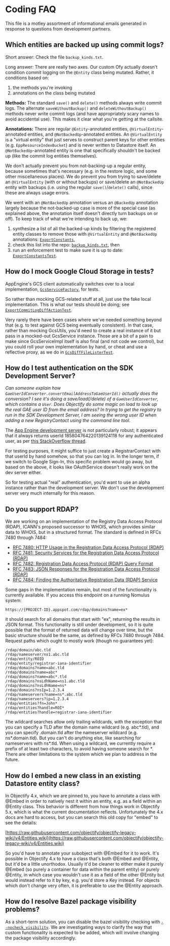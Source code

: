 # Coding FAQ

This file is a motley assortment of informational emails generated in response
to questions from development partners.

## Which entities are backed up using commit logs?

Short answer: Check the file `backup_kinds.txt`.

Long answer: There are really two axes. Our custom Ofy actually doesn't
condition commit logging on the `@Entity` class being mutated. Rather, it
conditions based on:

1.  the methods you're invoking
1.  annotations on the class being mutated

**Methods:** The standard `save()` and `delete()` methods always write commit
logs. The alternate `saveWithoutBackup()` and `deleteWithoutBackup()` methods
never write commit logs (and have appropriately scary names to avoid accidental
use). This makes it clear what you're getting at the callsite.

**Annotations:** There are regular `@Entity`-annotated entities,
`@VirtualEntity`-annotated entities, and `@NotBackedUp`-annotated entities. An
`@VirtualEntity` is a "virtual entity" that just serves to construct parent keys
for other entities (e.g. `EppResourceIndexBucket`) and is never written to
Datastore itself. An `@NotBackedUp`-annotated entity is one that specifically
shouldn't be backed up (like the commit log entities themselves).

We don't actually prevent you from not-backing-up a regular entity, because
sometimes that's necessary (e.g. in the restore logic, and some other
miscellaneous places). We do prevent you from trying to save/delete an
`@VirtualEntity` (with or without backups) or save/delete an `@NotBackedUp`
entity with backups (i.e. using the regular `save()`/`delete()` calls), since
these are always usage errors.

We went with an `@NotBackedUp` annotation versus an `@BackedUp` annotation
largely because the not-backed-up case is more of the special case (as explained
above, the annotation itself doesn't directly turn backups on or off). To keep
track of what we're intending to back up, we:

1.  synthesize a list of all the backed-up kinds by filtering the registered
    entity classes to remove those with `@VirtualEntity` and `@NotBackedUp`
    annotations:
    [`ExportConstants`](https://github.com/google/nomulus/blob/master/java/google/registry/export/ExportConstants.java#L82),
1.  check this list into the repo:
    [`backup_kinds.txt`](https://github.com/google/nomulus/blob/master/javatests/google/registry/export/backup_kinds.txt), then
1.  run an enforcement test to make sure it is up to date:
    [`ExportConstantsTest`](https://github.com/google/nomulus/blob/master/javatests/google/registry/export/ExportConstantsTest.java#L55).

## How do I mock Google Cloud Storage in tests?

AppEngine's GCS client automatically switches over to a local implementation,
[`GcsServiceFactory`](https://github.com/GoogleCloudPlatform/appengine-gcs-client/blob/master/java/src/main/java/com/google/appengine/tools/cloudstorage/GcsServiceFactory.java#L61),
for tests.

So rather than mocking GCS-related stuff at all, just use the fake local
implementation. This is what our tests should be doing; see
[`ExportCommitLogDiffActionTest`](https://github.com/google/nomulus/blob/master/javatests/google/registry/backup/ExportCommitLogDiffActionTest.java#L70).

Very rarely there have been cases where we've needed something beyond that (e.g.
to test against GCS being eventually consistent). In that case, rather than
mocking GcsUtils, you'd need to create a real instance of it but pass in a
mocked-out GcsService instance. Those are a bit of a pain to make since
GcsServiceImpl itself is also final (and not code we control), but you could
roll your own implementation by hand, or cheat and use a reflective proxy, as we
do in
[`GcsDiffFileListerTest`](https://github.com/google/domain-registry/blob/master/javatests/google/registry/backup/GcsDiffFileListerTest.java#L112).

## How do I test authentication on the SDK Development Server?

*Can someone explain how `GaeUserIdConverter.convertEmailAddressToGaeUserId()`
actually does the conversion? I see it's doing a save/load(/delete) of a
`GaeUserIdConverter`, which contains a `User`. Does Objectify do some magic on
load to look up the real GAE user ID from the email address? In trying to get
the registry to run in the SDK Development Server, I am seeing the wrong user ID
when adding a new RegistryContact using the command line tool.*

The [App Engine development
server](https://cloud.google.com/appengine/docs/python/tools/using-local-server)
is not particularly robust; it appears that it always returns userId
185804764220139124118 for any authenticated user, as per [this StackOverflow
thread](http://stackoverflow.com/questions/30524328/what-user-is-provided-by-app-engine-devserver).

For testing purposes, it might suffice to just create a RegistrarContact with
that userId by hand somehow, so that you can log in. In the longer term, if we
switch to Google Sign-In, this specific problem would go away, but based on the
above, it looks like OAuthService doesn't really work on the dev server either.

So for testing actual "real" authentication, you'd want to use an alpha instance
rather than the development server. We don't use the development server very
much internally for this reason.

## Do you support RDAP?

We are working on an implementation of the Registry Data Access Protocol (RDAP),
ICANN's proposed successor to WHOIS, which provides similar data to WHOIS, but
in a structured format. The standard is defined in RFCs 7480 through 7484:

*   [RFC 7480: HTTP Usage in the Registration Data Access Protocol
    (RDAP)](https://tools.ietf.org/html/rfc7480)
*   [RFC 7481: Security Services for the Registration Data Access Protocol
    (RDAP)](https://tools.ietf.org/html/rfc7481)
*   [RFC 7482: Registration Data Access Protocol (RDAP) Query
    Format](https://tools.ietf.org/html/rfc7482)
*   [RFC 7483: JSON Responses for the Registration Data Access Protocol
    (RDAP)](https://tools.ietf.org/html/rfc7483)
*   [RFC 7484: Finding the Authoritative Registration Data (RDAP)
    Service](https://tools.ietf.org/html/rfc7484)

Some gaps in the implementation remain, but most of the functionality is
currently available. If you access this endpoint on a running Nomulus system:

`https://{PROJECT-ID}.appspot.com/rdap/domains?name=ex*`

it should search for all domains that start with "ex", returning the results in
JSON format. This functionality is still under development, so it is quite
possible that the format of returned data will change over time, but the basic
structure should be the same, as defined by RFCs 7480 through 7484. Request
paths which ought to mostly work (though no guarantees yet):

```
/rdap/domain/abc.tld
/rdap/nameserver/ns1.abc.tld
/rdap/entity/ROID
/rdap/entity/registrar-iana-identifier
/rdap/domains?name=abc.tld
/rdap/domains?name=abc*
/rdap/domains?name=abc*.tld
/rdap/domains?nsLdhName=ns1.abc.tld
/rdap/domains?nsLdhName=ns*
/rdap/domains?nsIp=1.2.3.4
/rdap/nameservers?name=ns*.abc.tld
/rdap/nameservers?ip=1.2.3.4
/rdap/entities?fn=John*
/rdap/entities?handle=ROI*
/rdap/entities?handle=registrar-iana-identifier
```

The wildcard searches allow only trailing wildcards, with the exception that you
can specify a TLD after the domain name wildcard (e.g. abc*.tld), and you can
specify .domain.tld after the nameserver wildcard (e.g. ns*.domain.tld). But you
can't do anything else, like searching for nameservers with ns*.tld. When using
a wildcard, we currently require a prefix of at least two characters, to avoid
having someone search for *. There are other limitations to the system which we
plan to address in the future.

## How do I embed a new class in an existing Datastore entity class?

In Objectify 4.x, which we are pinned to, you have to annotate a class with
@Embed in order to natively nest it within an entity, e.g. as a field within an
@Entity class. This behavior is different from how things work in Objectify 5.x,
which is what the current documentation reflects. Unfortunately the 4.x docs are
hard to access, but you can search this old copy for "embed" to see the details:

[https://raw.githubusercontent.com/objectify/objectify-legacy-wiki/v4/Entities.wiki](https://raw.githubusercontent.com/objectify/objectify-legacy-wiki/v4/Entities.wiki)

So you'd have to annotate your subobject with @Embed for it to work. It's
possible in Objectify 4.x to have a class that's both @Embed and @Entity, but
it'd be a little unorthodox. Usually it'd be cleaner to either make it purely
@Embed (so purely a container for data within the parent entity) or purely
@Entity, in which case you wouldn't use it as a field of the other @Entity but
would instead refer to it by key, e.g. you'd store a Key<MySubObject> instead.
For objects which don't change very often, it is preferable to use the @Entity
approach.

## How do I resolve Bazel package visibility problems?

As a short-term solution, you can disable the bazel visibility checking with
[`--nocheck_visibility`](https://www.bazel.io/versions/master/docs/bazel-user-manual.html#flag--check_visibility).
We are investigating ways to clarify the way that custom functionality is
expected to be added, which will involve changing the package visibility
accordingly.
